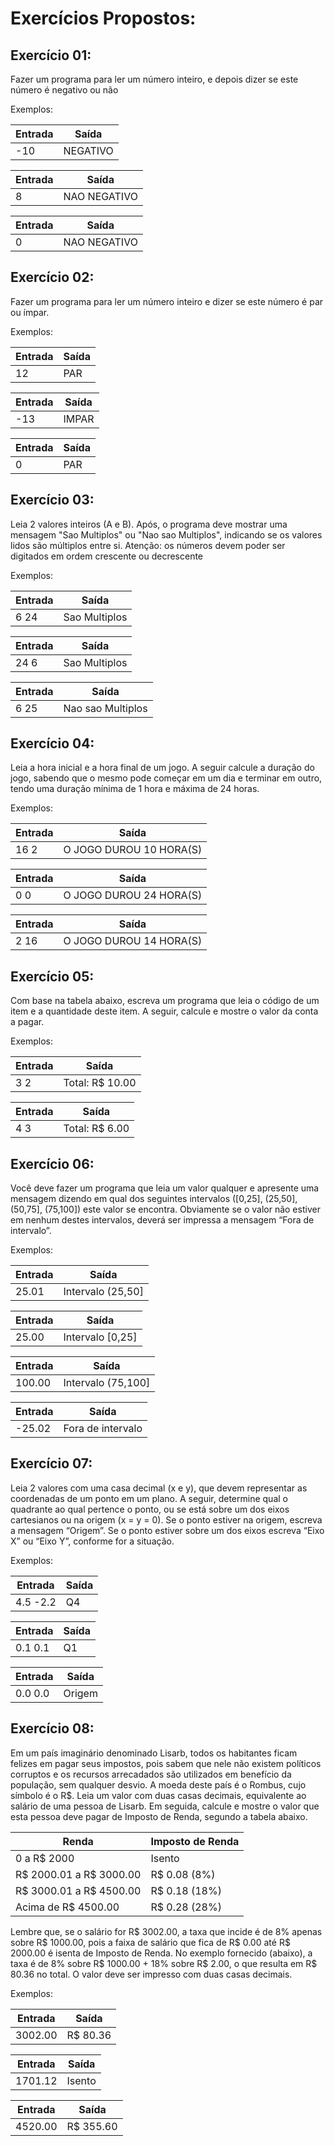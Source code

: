 # Exercícios Propostos:

## Exercício 01:

Fazer um programa para ler um número inteiro, e depois dizer se este número é negativo ou não

Exemplos:

| **Entrada** | **Saída** |
| ----------- | --------- |
|-10           |NEGATIVO   |

| **Entrada** | **Saída** |
| ----------- | --------- |
|8            |NAO NEGATIVO|

| **Entrada** | **Saída** |
| ----------- | --------- |
|0            |NAO NEGATIVO|

## Exercício 02:

Fazer um programa para ler um número inteiro e dizer se este número é par ou ímpar.

Exemplos:

| **Entrada** | **Saída** |
| ----------- | --------- |
|12           |PAR        |

| **Entrada** | **Saída** |
| ----------- | --------- |
|-13          |IMPAR      |

| **Entrada** | **Saída** |
| ----------- | --------- |
|0            |PAR        |

## Exercício 03:

Leia 2 valores inteiros (A e B). Após, o programa deve mostrar uma mensagem "Sao Multiplos" ou "Nao sao
Multiplos", indicando se os valores lidos são múltiplos entre si. Atenção: os números devem poder ser digitados em
ordem crescente ou decrescente

Exemplos:

| **Entrada** | **Saída** |
| ----------- | --------- |
|6 24         |Sao Multiplos|

| **Entrada** | **Saída** |
| ----------- | --------- |
|24 6         |Sao Multiplos|

| **Entrada** | **Saída** |
| ----------- | --------- |
|6 25         |Nao sao Multiplos|

## Exercício 04:

Leia a hora inicial e a hora final de um jogo. A seguir calcule a duração do jogo, sabendo que o mesmo pode
começar em um dia e terminar em outro, tendo uma duração mínima de 1 hora e máxima de 24 horas.

Exemplos:

| **Entrada** | **Saída** |
| ----------- | --------- |
|16 2         |O JOGO DUROU 10 HORA(S)|

| **Entrada** | **Saída** |
| ----------- | --------- |
|0 0          |O JOGO DUROU 24 HORA(S)|

| **Entrada** | **Saída** |
| ----------- | --------- |
|2 16         |O JOGO DUROU 14 HORA(S)|

## Exercício 05:

Com base na tabela abaixo, escreva um programa que leia o código de um item e a quantidade deste item. A
seguir, calcule e mostre o valor da conta a pagar.

Exemplos:

| **Entrada** | **Saída** |
| ----------- | --------- |
|3 2          |Total: R$ 10.00|

| **Entrada** | **Saída** |
| ----------- | --------- |
|4 3          |Total: R$ 6.00 |

## Exercício 06:

Você deve fazer um programa que leia um valor qualquer e apresente uma mensagem dizendo em qual dos
seguintes intervalos ([0,25], (25,50], (50,75], (75,100]) este valor se encontra. Obviamente se o valor não estiver em
nenhum destes intervalos, deverá ser impressa a mensagem “Fora de intervalo”.

Exemplos:

| **Entrada** | **Saída** |
| ----------- | --------- |
|25.01        |Intervalo (25,50]|

| **Entrada** | **Saída** |
| ----------- | --------- |
|25.00        |Intervalo [0,25]|

| **Entrada** | **Saída** |
| ----------- | --------- |
|100.00       |Intervalo (75,100]|

| **Entrada** | **Saída** |
| ----------- | --------- |
|-25.02       |Fora de intervalo|

## Exercício 07:

Leia 2 valores com uma casa decimal (x e y), que devem representar as coordenadas
de um ponto em um plano. A seguir, determine qual o quadrante ao qual pertence o
ponto, ou se está sobre um dos eixos cartesianos ou na origem (x = y = 0).
Se o ponto estiver na origem, escreva a mensagem “Origem”.
Se o ponto estiver sobre um dos eixos escreva “Eixo X” ou “Eixo Y”, conforme for a
situação.

Exemplos:

| **Entrada** | **Saída** |
| ----------- | --------- |
|4.5 -2.2     |Q4         |

| **Entrada** | **Saída** |
| ----------- | --------- |
|0.1 0.1      |Q1         |

| **Entrada** | **Saída** |
| ----------- | --------- |
|0.0 0.0      |Origem     |

## Exercício 08:

Em um país imaginário denominado Lisarb, todos os habitantes ficam felizes em pagar seus impostos, pois sabem
que nele não existem políticos corruptos e os recursos arrecadados são utilizados em benefício da população, sem
qualquer desvio. A moeda deste país é o Rombus, cujo símbolo é o R$.
Leia um valor com duas casas decimais, equivalente ao salário de uma pessoa de Lisarb. Em seguida, calcule e
mostre o valor que esta pessoa deve pagar de Imposto de Renda, segundo a tabela abaixo.

| **Renda** | **Imposto de Renda** |
| --------- | -------------------- |
|0 a R$ 2000   |Isento                |
|R$ 2000.01 a R$ 3000.00|R$ 0.08 (8%)           |
|R$ 3000.01 a R$ 4500.00|R$ 0.18 (18%)          |
|Acima de R$ 4500.00   |R$ 0.28 (28%)          |

Lembre que, se o salário for R$ 3002.00, a taxa que incide é de 8% apenas sobre R$ 1000.00, pois a faixa de
salário que fica de R$ 0.00 até R$ 2000.00 é isenta de Imposto de Renda. No exemplo fornecido (abaixo), a taxa é
de 8% sobre R$ 1000.00 + 18% sobre R$ 2.00, o que resulta em R$ 80.36 no total. O valor deve ser impresso com
duas casas decimais.

Exemplos:

| **Entrada** | **Saída** |
| ----------- | --------- |
|3002.00      |R$ 80.36   |

| **Entrada** | **Saída** |
| ----------- | --------- |
|1701.12      |Isento     |

| **Entrada** | **Saída** |
| ----------- | --------- |
|4520.00      |R$ 355.60  |
